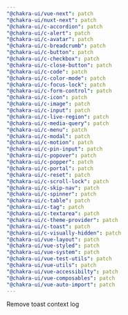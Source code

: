 ```yaml
---
"@chakra-ui/vue-next": patch
"@chakra-ui/nuxt-next": patch
"@chakra-ui/c-accordion": patch
"@chakra-ui/c-alert": patch
"@chakra-ui/c-avatar": patch
"@chakra-ui/c-breadcrumb": patch
"@chakra-ui/c-button": patch
"@chakra-ui/c-checkbox": patch
"@chakra-ui/c-close-button": patch
"@chakra-ui/c-code": patch
"@chakra-ui/c-color-mode": patch
"@chakra-ui/c-focus-lock": patch
"@chakra-ui/c-form-control": patch
"@chakra-ui/c-icon": patch
"@chakra-ui/c-image": patch
"@chakra-ui/c-input": patch
"@chakra-ui/c-live-region": patch
"@chakra-ui/c-media-query": patch
"@chakra-ui/c-menu": patch
"@chakra-ui/c-modal": patch
"@chakra-ui/c-motion": patch
"@chakra-ui/c-pin-input": patch
"@chakra-ui/c-popover": patch
"@chakra-ui/c-popper": patch
"@chakra-ui/c-portal": patch
"@chakra-ui/c-reset": patch
"@chakra-ui/c-scroll-lock": patch
"@chakra-ui/c-skip-nav": patch
"@chakra-ui/c-spinner": patch
"@chakra-ui/c-table": patch
"@chakra-ui/c-tag": patch
"@chakra-ui/c-textarea": patch
"@chakra-ui/c-theme-provider": patch
"@chakra-ui/c-toast": patch
"@chakra-ui/c-visually-hidden": patch
"@chakra-ui/vue-layout": patch
"@chakra-ui/vue-styled": patch
"@chakra-ui/vue-system": patch
"@chakra-ui/vue-test-utils": patch
"@chakra-ui/vue-utils": patch
"@chakra-ui/vue-accessibilty": patch
"@chakra-ui/vue-composables": patch
"@chakra-ui/vue-auto-import": patch
---
```


Remove toast context log
